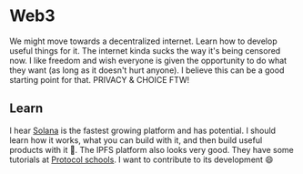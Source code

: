 # Web3
We might move towards a decentralized internet.
Learn how to develop useful things for it. The internet kinda sucks the way it's being censored now. 
I like freedom and wish everyone is given the opportunity to do what they want 
(as long as it doesn't hurt anyone). I believe this can be a good starting point for that. 
PRIVACY & CHOICE FTW!

## Learn
I hear [Solana](https://solana.com/developers) is the fastest growing platform and has potential.
I should learn how it works, what you can build with it, and then build useful products with it 🧶.
The IPFS platform also looks very good. They have some tutorials at [Protocol schools](https://proto.school/tutorials). 
I want to contribute to its development 😄